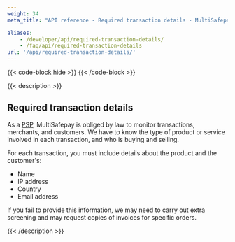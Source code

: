 ```yaml
---
weight: 34
meta_title: "API reference - Required transaction details - MultiSafepay Docs"

aliases:
    - /developer/api/required-transaction-details/
    - /faq/api/required-transaction-details
url: '/api/required-transaction-details/'
---
```


{{< code-block hide >}}
{{< /code-block >}}

{{< description >}}

## Required transaction details

As a [PSP](/glossaries/multisafepay-glossary/#payment-service-provider-psp), MultiSafepay is obliged by law to monitor transactions, merchants, and customers. We have to know the type of product or service involved in each transaction, and who is buying and selling.

For each transaction, you must include details about the product and the customer's:

- Name
- IP address
- Country
- Email address

If you fail to provide this information, we may need to carry out extra screening and may request copies of invoices for specific orders.

{{< /description >}}